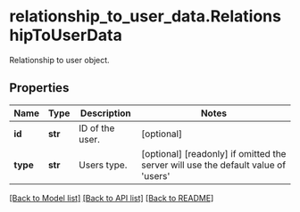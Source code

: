 # relationship_to_user_data.RelationshipToUserData

Relationship to user object.
## Properties
Name | Type | Description | Notes
------------ | ------------- | ------------- | -------------
**id** | **str** | ID of the user. | [optional] 
**type** | **str** | Users type. | [optional] [readonly]  if omitted the server will use the default value of 'users'

[[Back to Model list]](README.md#documentation-for-models) [[Back to API list]](README.md#documentation-for-api-endpoints) [[Back to README]](README.md)



